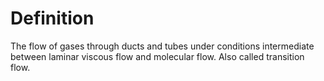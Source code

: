# Definition

The flow of gases through ducts and tubes under conditions intermediate
between laminar viscous flow and molecular flow. Also called transition
flow.
